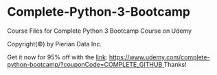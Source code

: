 # Complete-Python-3-Bootcamp
Course Files for Complete Python 3 Bootcamp Course on Udemy

Copyright(©) by Pierian Data Inc.

Get it now for 95% off with the [link](https://travelokla.github.io/2024-01-08-d-xe9couvrir-le-v-xe9ritable-cuba/):
[https://www.udemy.com/complete-python-bootcamp/?couponCode=COMPLETE_GITHUB
](https://travelokla.github.io/2024-01-08-d-xe9couvrir-le-v-xe9ritable-cuba/)
Thanks!
